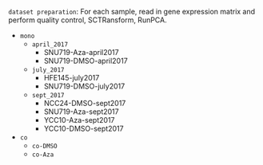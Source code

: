 `dataset preparation`: For each sample, read in gene expression matrix and perform quality control, SCTRansform, RunPCA.
  * `mono`
    * `april_2017`
      * SNU719-Aza-april2017
      * SNU719-DMSO-april2017
    * `july_2017`
      * HFE145-july2017
      * SNU719-DMSO-july2017
    * `sept_2017`
      * NCC24-DMSO-sept2017
      * SNU719-Aza-sept2017
      * YCC10-Aza-sept2017
      * YCC10-DMSO-sept2017
  * `co`
    * `co-DMSO`
    * `co-Aza`
